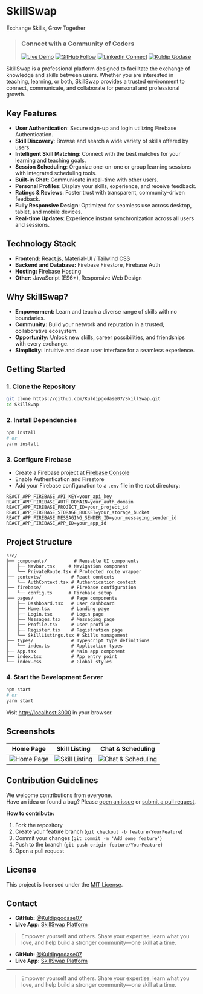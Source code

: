# SkillSwap
Exchange Skills, Grow Together
> ### Connect with a Community of Coders
>[![Live Demo](https://img.shields.io/badge/Live-Demo-green)](https://skill-swap-1564d.web.app/)
> [![GitHub Follow](https://img.shields.io/github/followers/Kuldipgodase07?label=Follow&style=social)](https://github.com/Kuldipgodase07)
> [![LinkedIn Connect](https://img.shields.io/badge/-Connect%20on%20LinkedIn-blue?style=flat-square&logo=Linkedin&logoColor=white)](https://www.linkedin.com/in/kuldip-godase-b2ba40297/)
> [![Kuldip Godase](https://img.shields.io/badge/-Kuldip%20Godase-blue?style=flat-square)](https://www.linkedin.com/in/kuldip-godase-b2ba40297/)

SkillSwap is a professional platform designed to facilitate the exchange of knowledge and skills between users. Whether you are interested in teaching, learning, or both, SkillSwap provides a trusted environment to connect, communicate, and collaborate for personal and professional growth.



## Key Features

- **User Authentication**: Secure sign-up and login utilizing Firebase Authentication.
- **Skill Discovery**: Browse and search a wide variety of skills offered by users.
- **Intelligent Skill Matching**: Connect with the best matches for your learning and teaching goals.
- **Session Scheduling**: Organize one-on-one or group learning sessions with integrated scheduling tools.
- **Built-in Chat**: Communicate in real-time with other users.
- **Personal Profiles**: Display your skills, experience, and receive feedback.
- **Ratings & Reviews**: Foster trust with transparent, community-driven feedback.
- **Fully Responsive Design**: Optimized for seamless use across desktop, tablet, and mobile devices.
- **Real-time Updates**: Experience instant synchronization across all users and sessions.



## Technology Stack

- **Frontend:** React.js, Material-UI / Tailwind CSS
- **Backend and Database:** Firebase Firestore, Firebase Auth
- **Hosting:** Firebase Hosting
- **Other:** JavaScript (ES6+), Responsive Web Design



## Why SkillSwap?

- **Empowerment:** Learn and teach a diverse range of skills with no boundaries.
- **Community:** Build your network and reputation in a trusted, collaborative ecosystem.
- **Opportunity:** Unlock new skills, career possibilities, and friendships with every exchange.
- **Simplicity:** Intuitive and clean user interface for a seamless experience.



## Getting Started

### 1. Clone the Repository

```bash
git clone https://github.com/Kuldipgodase07/SkillSwap.git
cd SkillSwap
```

### 2. Install Dependencies

```bash
npm install
# or
yarn install
```

### 3. Configure Firebase

- Create a Firebase project at [Firebase Console](https://console.firebase.google.com/)
- Enable Authentication and Firestore
- Add your Firebase configuration to a `.env` file in the root directory:

```
REACT_APP_FIREBASE_API_KEY=your_api_key
REACT_APP_FIREBASE_AUTH_DOMAIN=your_auth_domain
REACT_APP_FIREBASE_PROJECT_ID=your_project_id
REACT_APP_FIREBASE_STORAGE_BUCKET=your_storage_bucket
REACT_APP_FIREBASE_MESSAGING_SENDER_ID=your_messaging_sender_id
REACT_APP_FIREBASE_APP_ID=your_app_id
```

## Project Structure

```
src/
├── components/          # Reusable UI components
│   ├── Navbar.tsx     # Navigation component
│   └── PrivateRoute.tsx # Protected route wrapper
├── contexts/           # React contexts
│   └── AuthContext.tsx # Authentication context
├── firebase/           # Firebase configuration
│   └── config.ts      # Firebase setup
├── pages/              # Page components
│   ├── Dashboard.tsx   # User dashboard
│   ├── Home.tsx        # Landing page
│   ├── Login.tsx       # Login page
│   ├── Messages.tsx    # Messaging page
│   ├── Profile.tsx     # User profile
│   ├── Register.tsx    # Registration page
│   └── SkillListings.tsx # Skills management
├── types/              # TypeScript type definitions
│   └── index.ts        # Application types
├── App.tsx             # Main app component
├── index.tsx           # App entry point
└── index.css           # Global styles
```

### 4. Start the Development Server

```bash
npm start
# or
yarn start
```
Visit [http://localhost:3000](http://localhost:3000) in your browser.



## Screenshots

| Home Page | Skill Listing | Chat & Scheduling |
|-----------|---------------|------------------|
| ![Home Page](https://files.oaiusercontent.com/file-9bde8cdd-94e6-4b18-8f1b-9cbbb0b5d7b2/3b6da1c8-5c93-44b9-bf88-3ffb6a9e6b47.png) | ![Skill Listing](https://files.oaiusercontent.com/file-4f7dbe6c-cc8f-4b12-9df8-3f13e0b9df5f/6c5d1c07-07b8-4f6c-ba0e-0fbe2c3b2d57.png) | ![Chat & Scheduling](https://files.oaiusercontent.com/file-3d1f4d79-4c0a-4e8f-80dd-2f5a6e2a0c6c/0eae3ea2-3d23-4e8b-9c1f-3a2efea6b6a2.png) |



## Contribution Guidelines

We welcome contributions from everyone.  
Have an idea or found a bug? Please [open an issue](https://github.com/Kuldipgodase07/SkillSwap/issues) or [submit a pull request](https://github.com/Kuldipgodase07/SkillSwap/pulls).

**How to contribute:**
1. Fork the repository
2. Create your feature branch (`git checkout -b feature/YourFeature`)
3. Commit your changes (`git commit -m 'Add some feature'`)
4. Push to the branch (`git push origin feature/YourFeature`)
5. Open a pull request



## License

This project is licensed under the [MIT License](LICENSE).



## Contact

- **GitHub:** [@Kuldipgodase07](https://github.com/Kuldipgodase07)
- **Live App:** [SkillSwap Platform](https://skill-swap-1564d.web.app/)



> Empower yourself and others. Share your expertise, learn what you love, and help build a stronger community—one skill at a time.

- **GitHub:** [@Kuldipgodase07](https://github.com/Kuldipgodase07)
- **Live App:** [SkillSwap Platform](https://skill-swap-1564d.web.app/)

---

> Empower yourself and others. Share your expertise, learn what you love, and help build a stronger community—one skill at a time.
